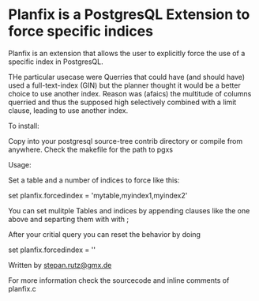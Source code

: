 Planfix is a PostgresQL Extension to force specific indices
===========================================================

Planfix is an extension that allows the user to explicitly force the 
use of a specific index in PostgresQL.

THe particular usecase were Querries that could have (and should have)
used a full-text-index (GIN) but the planner thought it would be a 
better choice to use another index. Reason was (afaics) the multitude
of columns querried and thus the supposed high selectively combined 
with a limit clause, leading to use another index.

To install:

Copy into your postgresql source-tree contrib directory or compile
from anywhere. Check the makefile for the path to pgxs


Usage:

Set a table and a number of indices to force like this:

set planfix.forcedindex = 'mytable,myindex1,myindex2'

You can set mulitple Tables and indices by appending clauses like the
one above and separting them with with ;

After your critial query you can reset the behavior by doing

set planfix.forcedindex = ''




Written by stepan.rutz@gmx.de

For more information check the sourcecode and inline comments of
planfix.c





